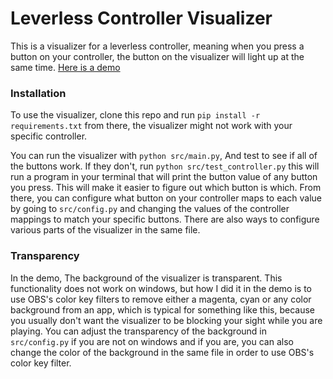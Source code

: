 # Leverless Controller Visualizer
This is a visualizer for a leverless controller, meaning when you press a button on your
controller, the button on the visualizer will light up at the same time.
[Here is a demo](https://youtu.be/QLb7bwcPBwE)

### Installation
To use the visualizer, clone this repo and run `pip install -r requirements.txt`
from there, the visualizer might not work with your specific controller. 

You can run the visualizer with `python src/main.py`, And test to see if 
all of the buttons work. If they don't, run `python src/test_controller.py`
this will run a program in your terminal that will print the button value of
any button you press. This will make it easier to figure out which button is
which. From there, you can configure what button on your controller maps to 
each value by going to `src/config.py` and changing the values of the 
controller mappings to match your specific buttons. There are also ways
to configure various parts of the visualizer in the same file. 

### Transparency
In the demo, The background of the visualizer is transparent. This functionality
does not work on windows, but how I did it in the demo is to use OBS's color key
filters to remove either a magenta, cyan or any color background from an app, 
which is typical for something like this, because you usually don't want the 
visualizer to be blocking your sight while you are playing. You can adjust the 
transparency of the background in `src/config.py` if you are not on windows and
if you are, you can also change the color of the background in the same file in 
order to use OBS's color key filter.

